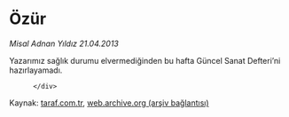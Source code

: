 # Özür

*Misal Adnan Yıldız 21.04.2013*

<div class="yazi">Yazarımız sağlık durumu elvermediğinden bu hafta Güncel Sanat Defteri’ni hazırlayamadı.
                                    
          
          
          
          </div>

Kaynak: [taraf.com.tr](http://www.taraf.com.tr:80/misal-adnan-yildiz/makale-ozur-37.htm), [web.archive.org (arşiv bağlantısı)](http://web.archive.org/web/20131018160039/http://www.taraf.com.tr:80/misal-adnan-yildiz/makale-ozur-37.htm)
